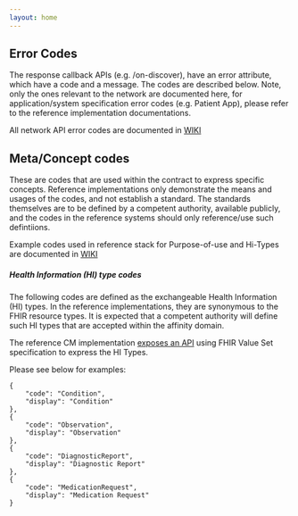 ```yaml
---
layout: home
---
```


## Error Codes 
The response callback APIs (e.g. /on-discover), have an error attribute, which have a code and a message. The codes are described below. Note, only the ones relevant to the network are documented here, for application/system specification error codes (e.g. Patient App), please refer to the reference implementation documentations. 

All network API error codes are documented in [WIKI](https://github.com/ProjectEKA/projecteka.github.io/wiki/API-Error-Codes)


## Meta/Concept codes
These are codes that are used within the contract to express specific concepts. 
Reference implementations only demonstrate the means and usages of the codes, and not establish a standard. The standards themselves are to be defined by a competent authority, available publicly, and the codes in the reference systems should only reference/use such defintiions.

Example codes used in reference stack for Purpose-of-use and Hi-Types are documented in [WIKI](https://github.com/ProjectEKA/projecteka.github.io/wiki/Meta-Codes) 


##### Health Information (HI) type codes
The following codes are defined as the exchangeable Health Information (HI) types. In the reference implementations, they are synonymous to the FHIR resource types. It is expected that a competent authority will define such HI types that are accepted within the affinity domain. 

The reference CM implementation [exposes an API](https://github.com/ProjectEKA/consent-manager/blob/master/src/main/resources/static/ValueSet/health-info-type.json) using FHIR Value Set specification to express the HI Types. 


Please see below for examples:
```
{
    "code": "Condition",
    "display": "Condition"
},
{
    "code": "Observation",
    "display": "Observation"
},
{
    "code": "DiagnosticReport",
    "display": "Diagnostic Report"
},
{
    "code": "MedicationRequest",
    "display": "Medication Request"
}

```


